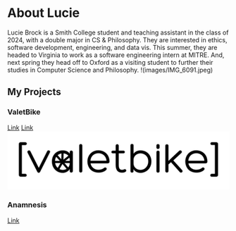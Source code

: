 # About Lucie

Lucie Brock is a Smith College student and teaching assistant in the class of 2024, with a double major in CS & Philosophy. 
They are interested in ethics, software development, engineering, and data vis. 
This summer, they are headed to Virginia to work as a software engineering intern at MITRE. 
And, next spring they head off to Oxford as a visiting student to further their studies in Computer Science and Philosophy.
!(images/IMG_6091.jpeg)

## My Projects

### ValetBike
[Link](https://valetbike-kales.herokuapp.com/)
[Link](https://github.com/epartakki/valetbike)
![ValetBike logo](images/valetbike_logo3.png)

### Anamnesis
[Link](https://replit.com/@alinemarrap/Anamnesis)
